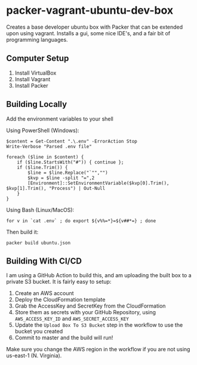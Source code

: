 # packer-vagrant-ubuntu-dev-box
Creates a base developer ubuntu box with Packer that can be extended upon using vagrant. Installs a gui, some nice IDE's, and a fair bit of programming languages.

## Computer Setup

1. Install VirtualBox
2. Install Vagrant
3. Install Packer

## Building Locally
Add the environment variables to your shell

Using PowerShell (Windows):
```
$content = Get-Content ".\.env" -ErrorAction Stop
Write-Verbose "Parsed .env file"

foreach ($line in $content) {
    if ($line.StartsWith("#")) { continue };
    if ($line.Trim()) {
        $line = $line.Replace("`"","")
        $kvp = $line -split "=",2
        [Environment]::SetEnvironmentVariable($kvp[0].Trim(), $kvp[1].Trim(), "Process") | Out-Null
    }
}
```

Using Bash (Linux/MacOS):
```
for v in `cat .env` ; do export ${v%%=*}=${v##*=} ; done
```

Then build it:
```
packer build ubuntu.json
```

## Building With CI/CD
I am using a GitHub Action to build this, and am uploading the built box to a private S3 bucket. It is fairly easy to setup:

1. Create an AWS account
2. Deploy the CloudFormation template
3. Grab the AccessKey and SecretKey from the CloudFormation
4. Store them as secrets with your GitHub Repository, using `AWS_ACCESS_KEY_ID` and `AWS_SECRET_ACCESS_KEY`
5. Update the `Upload Box To S3 Bucket` step in the workflow to use the bucket you created
6. Commit to master and the build will run!

Make sure you change the AWS region in the workflow if you are not using us-east-1 (N. Virginia).
